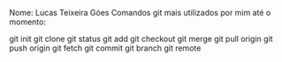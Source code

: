 Nome: Lucas Teixeira Góes
Comandos git mais utilizados por mim até o momento:

git init
git clone
git status
git add
git checkout
git merge
git pull origin
git push origin 
git fetch 
git commit
git branch
git remote